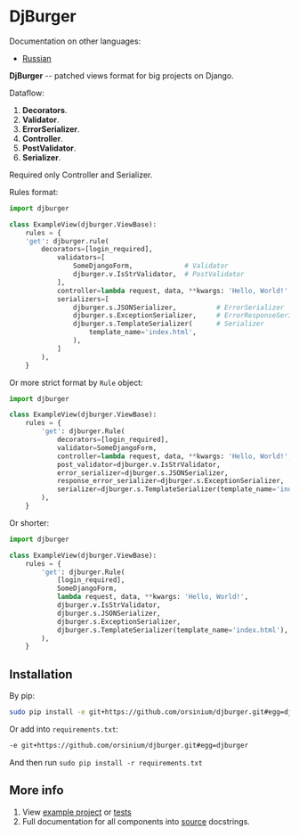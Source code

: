 # DjBurger

Documentation on other languages:
* [Russian](README.ru.md)

**DjBurger** -- patched views format for big projects on Django.

Dataflow:
1. **Decorators**.
2. **Validator**.
3. **ErrorSerializer**.
4. **Controller**.
5. **PostValidator**.
7. **Serializer**.

Required only Controller and Serializer.

Rules format:

```python
import djburger

class ExampleView(djburger.ViewBase):
    rules = {
    'get': djburger.rule(
        decorators=[login_required],
            validators=[
                SomeDjangoForm,	            # Validator
                djburger.v.IsStrValidator,  # PostValidator
            ],
            controller=lambda request, data, **kwargs: 'Hello, World!',
            serializers=[
                djburger.s.JSONSerializer,          # ErrorSerializer
                djburger.s.ExceptionSerializer,     # ErrorResponseSerializer
                djburger.s.TemplateSerializer(      # Serializer
                    template_name='index.html',
                ),
            ]
        ),
    }
```
Or more strict format by `Rule` object:

```python
import djburger

class ExampleView(djburger.ViewBase):
    rules = {
        'get': djburger.Rule(
            decorators=[login_required],
            validator=SomeDjangoForm,
            controller=lambda request, data, **kwargs: 'Hello, World!',
            post_validator=djburger.v.IsStrValidator,
            error_serializer=djburger.s.JSONSerializer,
            response_error_serializer=djburger.s.ExceptionSerializer,
            serializer=djburger.s.TemplateSerializer(template_name='index.html'),
        ),
    }
```

Or shorter:

```python
import djburger

class ExampleView(djburger.ViewBase):
    rules = {
        'get': djburger.Rule(
            [login_required],
            SomeDjangoForm,
            lambda request, data, **kwargs: 'Hello, World!',
            djburger.v.IsStrValidator,
            djburger.s.JSONSerializer,
            djburger.s.ExceptionSerializer,
            djburger.s.TemplateSerializer(template_name='index.html'),
        ),
    }
```

## Installation

By pip:

```bash
sudo pip install -e git+https://github.com/orsinium/djburger.git#egg=djburger
```

Or add into `requirements.txt`:

```bash
-e git+https://github.com/orsinium/djburger.git#egg=djburger
```

And then run `sudo pip install -r requirements.txt`


## More info

1. View [example project](example) or [tests](tests.py)
2. Full documentation for all components into [source](djburger) docstrings.
